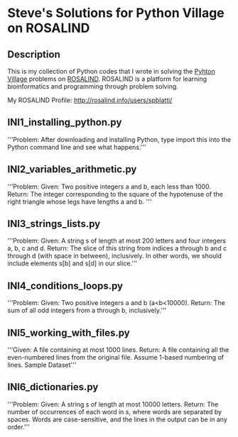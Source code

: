 # Steve's Solutions for Python Village on ROSALIND
## Description ##
This is my collection of Python codes that I wrote in solving the [Pyhton Village](http://rosalind.info/problems/list-view/?location=python-village) problems on [ROSALIND](http://rosalind.info/). ROSALIND is a platform for learning bioinformatics and programming through problem solving. 

My ROSALIND Profile: http://rosalind.info/users/spblatti/
## INI1_installing_python.py
'''Problem: After downloading and installing Python, type import this into the Python command line and see what happens.'''
## INI2_variables_arithmetic.py
'''Problem: Given: Two positive integers a and b, each less than 1000.
Return: The integer corresponding to the square of the hypotenuse of the right triangle whose legs have lengths a
and b.
'''
## INI3_strings_lists.py
'''Problem: Given: A string s of length at most 200 letters and four integers a, b, c and d.
Return: The slice of this string from indices a
through b and c through d (with space in between), inclusively. In other words, we should include elements s[b] and s[d]
in our slice.'''
## INI4_conditions_loops.py
'''Problem: Given: Two positive integers a and b (a<b<10000).
Return: The sum of all odd integers from a
through b, inclusively.'''
## INI5_working_with_files.py
'''Given: A file containing at most 1000 lines.
Return: A file containing all the even-numbered lines from the original file. Assume 1-based numbering of lines.
Sample Dataset'''
## INI6_dictionaries.py
'''Problem: Given: A string s of length at most 10000 letters. Return: The number of occurrences of each word in s, where words are separated by spaces. Words are case-sensitive, and the lines in the output can be in any order.'''

